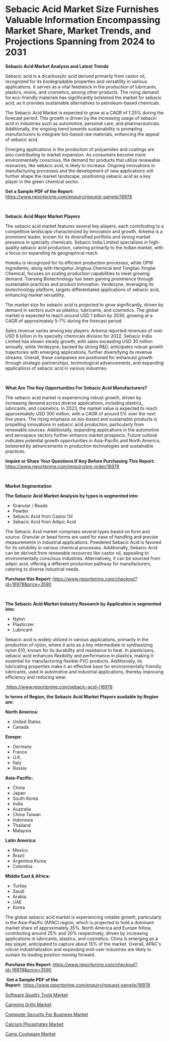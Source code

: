 <p><h1>Sebacic Acid Market Size Furnishes Valuable Information Encompassing Market Share, Market Trends, and Projections Spanning from 2024 to 2031</h1></p><p><strong>Sebacic Acid Market Analysis and Latest Trends</strong></p>
<p><p>Sebacic acid is a dicarboxylic acid derived primarily from castor oil, recognized for its biodegradable properties and versatility in various applications. It serves as a vital feedstock in the production of lubricants, plastics, resins, and cosmetics, among other products. The rising demand for eco-friendly materials has significantly bolstered the market for sebacic acid, as it provides sustainable alternatives to petroleum-based chemicals.</p><p>The Sebacic Acid Market is expected to grow at a CAGR of 1.25% during the forecast period. This growth is driven by the increasing usage of sebacic acid in industries such as automotive, personal care, and pharmaceuticals. Additionally, the ongoing trend towards sustainability is prompting manufacturers to integrate bio-based raw materials, enhancing the appeal of sebacic acid. </p><p>Emerging applications in the production of polyamides and coatings are also contributing to market expansion. As consumers become more environmentally conscious, the demand for products that utilize renewable resources, like sebacic acid, is likely to increase. Ongoing innovations in manufacturing processes and the development of new applications will further shape the market landscape, positioning sebacic acid as a key player in the green chemical sector.</p></p>
<p><strong>Get a Sample PDF of the Report:&nbsp;</strong> <a href="https://www.reportprime.com/enquiry/request-sample/16978?utm_campaign=1129&utm_medium=2&utm_source=Github&utm_content=ia&utm_term=24112024&utm_id=sebacic-acid">https://www.reportprime.com/enquiry/request-sample/16978</a></p>
<p>&nbsp;</p>
<p><strong>Sebacic Acid Major Market Players</strong></p>
<p><p>The sebacic acid market features several key players, each contributing to a competitive landscape characterized by innovation and growth. Arkema is a prominent leader, known for its diversified portfolio and strong market presence in specialty chemicals. Sebacic India Limited specializes in high-quality sebacic acid production, catering primarily to the Indian market, with a focus on expanding its geographical reach.</p><p>Hokoku is recognized for its efficient production processes, while OPW Ingredients, along with Hengshui Jinghua Chemical and Tongliao Xinghe Chemical, focuses on scaling production capabilities to meet growing demand. Tianxing Biotechnology has been gaining prominence through sustainable practices and product innovation. Verdezyne, leveraging its biotechnology platform, targets differentiated applications of sebacic acid, enhancing market versatility.</p><p>The market size for sebacic acid is projected to grow significantly, driven by demand in sectors such as plastics, lubricants, and cosmetics. The global market is expected to reach around USD 1 billion by 2030, growing at a CAGR of approximately 5-7% during the forecast period.</p><p>Sales revenue varies among key players: Arkema reported revenues of over USD 8 billion in its specialty chemicals division for 2022. Sebacic India Limited has shown steady growth, with sales exceeding USD 30 million annually, while Verdezyne, backed by strong R&D, anticipates robust growth trajectories with emerging applications, further diversifying its revenue streams. Overall, these companies are positioned for enhanced growth through strategic partnerships, technological advancements, and expanding applications of sebacic acid in various industries.</p></p>
<p>&nbsp;</p>
<p><strong>What Are The Key Opportunities For Sebacic Acid Manufacturers?</strong></p>
<p><p>The sebacic acid market is experiencing robust growth, driven by increasing demand across diverse applications, including plastics, lubricants, and cosmetics. In 2023, the market value is expected to reach approximately USD 300 million, with a CAGR of around 5% over the next five years. The rising emphasis on bio-based and sustainable products is propelling innovations in sebacic acid production, particularly from renewable sources. Additionally, expanding applications in the automotive and aerospace sectors further enhance market prospects. Future outlook indicates potential growth opportunities in Asia-Pacific and North America, bolstered by advancements in production technologies and sustainable practices.</p></p>
<p><strong>Inquire or Share Your Questions If Any Before Purchasing This Report:</strong> <a href="https://www.reportprime.com/enquiry/pre-order/16978?utm_campaign=1129&utm_medium=2&utm_source=Github&utm_content=ia&utm_term=24112024&utm_id=sebacic-acid">https://www.reportprime.com/enquiry/pre-order/16978</a></p>
<p>&nbsp;</p>
<p><strong>Market Segmentation</strong></p>
<p><strong>The Sebacic Acid Market Analysis by types is segmented into:</strong></p>
<p><ul><li>Granular / Beads</li><li>Powder</li><li>Sebacic Acid from Castor Oil</li><li>Sebacic Acid from Adipic Acid</li></ul></p>
<p><p>The Sebacic Acid market comprises several types based on form and source. Granular or bead forms are used for ease of handling and precise measurements in industrial applications. Powdered Sebacic Acid is favored for its solubility in various chemical processes. Additionally, Sebacic Acid can be derived from renewable resources like castor oil, appealing to environmentally conscious industries. Alternatively, it can be sourced from adipic acid, offering a different production pathway for manufacturers, catering to diverse industrial needs.</p></p>
<p><strong>Purchase this Report:&nbsp;</strong><a href="https://www.reportprime.com/checkout?id=16978&price=3590&utm_campaign=1129&utm_medium=2&utm_source=Github&utm_content=ia&utm_term=24112024&utm_id=sebacic-acid">https://www.reportprime.com/checkout?id=16978&price=3590</a></p>
<p>&nbsp;</p>
<p><strong>The Sebacic Acid Market Industry Research by Application is segmented into:</strong></p>
<p><ul><li>Nylon</li><li>Plasticizer</li><li>Lubricant</li></ul></p>
<p><p>Sebacic acid is widely utilized in various applications, primarily in the production of nylon, where it acts as a key intermediate in synthesizing nylon 610, known for its durability and resistance to heat. In plasticizers, sebacic acid enhances flexibility and performance in plastics, making it essential for manufacturing flexible PVC products. Additionally, its lubricating properties make it an effective base for environmentally friendly lubricants, used in automotive and industrial applications, thereby improving efficiency and reducing wear.</p></p>
<p><a href="https://www.reportprime.com/sebacic-acid-r16978?utm_campaign=1129&utm_medium=2&utm_source=Github&utm_content=ia&utm_term=24112024&utm_id=sebacic-acid">&nbsp;https://www.reportprime.com/sebacic-acid-r16978</a></p>
<p><strong>In terms of Region, the Sebacic Acid Market Players available by Region are:</strong></p>
<p>
    <p> <strong> North America: </strong>
        <ul>
            <li>United States</li>
            <li>Canada</li>
        </ul>
        </p> 
    <p> <strong> Europe: </strong>
        <ul>
            <li>Germany</li>
            <li>France</li>
            <li>U.K.</li>
            <li>Italy</li>
            <li>Russia</li>
        </ul>
        </p> 
    <p> <strong> Asia-Pacific: </strong>
        <ul>
            <li>China</li>
            <li>Japan</li>
            <li>South Korea</li>
            <li>India</li>
            <li>Australia</li>
            <li>China Taiwan</li>
            <li>Indonesia</li>
            <li>Thailand</li>
            <li>Malaysia</li>
        </ul>
        </p> 
    <p> <strong> Latin America: </strong>
        <ul>
            <li>Mexico</li>
            <li>Brazil</li>
            <li>Argentina Korea</li>
            <li>Colombia</li>
        </ul>
        </p> 
    <p> <strong> Middle East & Africa: </strong>
        <ul>
            <li>Turkey</li>
            <li>Saudi</li>
            <li>Arabia</li>
            <li>UAE</li>
            <li>Korea</li>
        </ul>
    </p>
    </p>
<p><p>The global sebacic acid market is experiencing notable growth, particularly in the Asia-Pacific (APAC) region, which is projected to hold a dominant market share of approximately 35%. North America and Europe follow, contributing around 25% and 20% respectively, driven by increasing applications in lubricants, plastics, and cosmetics. China is emerging as a key player, anticipated to capture about 15% of the market. Overall, APAC's robust industrialization and expanding end-user industries are likely to sustain its leading position moving forward.</p></p>
<p><strong>Purchase this Report: </strong><a href="https://www.reportprime.com/checkout?id=16978&price=3590&utm_campaign=1129&utm_medium=2&utm_source=Github&utm_content=ia&utm_term=24112024&utm_id=sebacic-acid">https://www.reportprime.com/checkout?id=16978&price=3590</a></p>
<p>&nbsp;<strong>Get a Sample PDF of the Report:&nbsp;&nbsp;</strong><a href="https://www.reportprime.com/enquiry/request-sample/16978?utm_campaign=1129&utm_medium=2&utm_source=Github&utm_content=ia&utm_term=24112024&utm_id=sebacic-acid">https://www.reportprime.com/enquiry/request-sample/16978</a></p>
<p><strong></strong></p>
<p><p><a href="https://issuu.com/reportprime-2/docs/software-quality-tools-market-size-_5661d409ce8f03?utm_campaign=1129&utm_medium=2&utm_source=Github&utm_content=ia&utm_term=24112024&utm_id=sebacic-acid">Software Quality Tools Market</a></p><p><a href="https://www.linkedin.com/pulse/competitive-intelligence-camping-grills-market-key-players-strategies-hn8ze?utm_campaign=1129&utm_medium=2&utm_source=Github&utm_content=ia&utm_term=24112024&utm_id=sebacic-acid">Camping Grills Market</a></p><p><a href="https://issuu.com/reportprime-2/docs/computer-security-for-business-mark_cc8f945cf0bfc3?utm_campaign=1129&utm_medium=2&utm_source=Github&utm_content=ia&utm_term=24112024&utm_id=sebacic-acid">Computer Security For Business Market</a></p><p><a href="https://www.linkedin.com/pulse/key-drivers-calcium-phosphates-market-trends-future-outlook-zu8xe?utm_campaign=1129&utm_medium=2&utm_source=Github&utm_content=ia&utm_term=24112024&utm_id=sebacic-acid">Calcium Phosphates Market</a></p><p><a href="https://www.linkedin.com/pulse/camp-cookware-spectrum-usage-patterns-sector-evolution-br5gc?utm_campaign=1129&utm_medium=2&utm_source=Github&utm_content=ia&utm_term=24112024&utm_id=sebacic-acid">Camp Cookware Market</a></p></p>